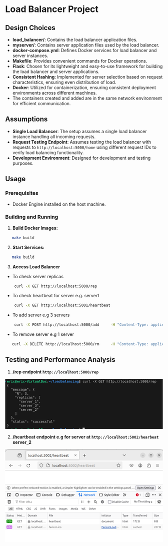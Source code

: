 # Load Balancer Project

## Design Choices

- **load_balancer/**: Contains the load balancer application files.
- **myserver/**: Contains server application files used by the load balancer.
- **docker-compose.yml**: Defines Docker services for load balancer and server instances.
- **Makefile**: Provides convenient commands for Docker operations.
- **Flask**: Chosen for its lightweight and easy-to-use framework for building the load balancer and server applications.
- **Consistent Hashing**: Implemented for server selection based on request characteristics, ensuring even distribution of load.
- **Docker**: Utilized for containerization, ensuring consistent deployment environments across different machines. 
- The containers created and added are in the same network environment for efficient communication.

## Assumptions

- **Single Load Balancer**: The setup assumes a single load balancer instance handling all incoming requests.
- **Request Testing Endpoint**: Assumes testing the load balancer with requests to `http://localhost:5000/home` using different request IDs to verify load balancing functionality.
- **Development Environment**: Designed for development and testing purposes.

## Usage

### Prerequisites

- Docker Engine installed on the host machine.

### Building and Running

1. **Build Docker Images:**
```bash
   make build 
```
2. **Start Services:**
```bash
   make build
```
3. **Access Load Balancer**
- To check server replicas
```bash
    curl -X GET http://localhost:5000/rep
```
- To check heartbeat for server e.g. server1
```bash
    curl -X GET http://localhost:5001/heartbeat
```
- To add server e.g 3 servers
```bash
    curl -X POST http://localhost:5000/add     -H "Content-Type: application/json"     -d '{"n": 3}'
```
- To remove server e.g 1 server
```bash
   curl -X DELETE http://localhost:5000/rm     -H "Content-Type: application/json"     -d '{"n": 1}'
```
## Testing and Performance Analysis

1. **/rep endpoint `http://localhost:5000/rep`** 

![alt text](image-1.png)

2. **/heartbeat endpoint e.g for server at `http://localhost:5002/hearbeat` server_2**

![alt text](image-3.png)

